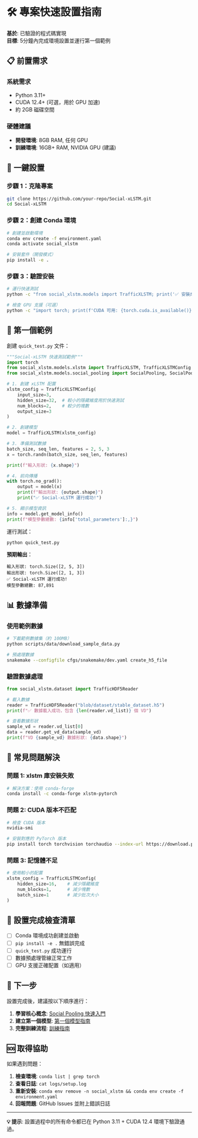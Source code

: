 # 🛠️ 專案快速設置指南

**基於**: 已驗證的程式碼實現  
**目標**: 5分鐘內完成環境設置並運行第一個範例

## 📋 前置需求

### 系統需求
- Python 3.11+
- CUDA 12.4+ (可選，用於 GPU 加速)
- 約 2GB 磁碟空間

### 硬體建議
- **開發環境**: 8GB RAM, 任何 GPU
- **訓練環境**: 16GB+ RAM, NVIDIA GPU (建議)

## 🚀 一鍵設置

### 步驟 1：克隆專案
```bash
git clone https://github.com/your-repo/Social-xLSTM.git
cd Social-xLSTM
```

### 步驟 2：創建 Conda 環境
```bash
# 創建並啟動環境
conda env create -f environment.yaml
conda activate social_xlstm

# 安裝套件（開發模式）
pip install -e .
```

### 步驟 3：驗證安裝
```bash
# 運行快速測試
python -c "from social_xlstm.models import TrafficXLSTM; print('✅ 安裝成功')"

# 檢查 GPU 支援（可選）
python -c "import torch; print(f'CUDA 可用: {torch.cuda.is_available()}')"
```

## 🎯 第一個範例

創建 `quick_test.py` 文件：

```python
"""Social-xLSTM 快速測試範例"""
import torch
from social_xlstm.models.xlstm import TrafficXLSTM, TrafficXLSTMConfig
from social_xlstm.models.social_pooling import SocialPooling, SocialPoolingConfig

# 1. 創建 xLSTM 配置
xlstm_config = TrafficXLSTMConfig(
    input_size=3,
    hidden_size=32,  # 較小的隱藏維度用於快速測試
    num_blocks=2,    # 較少的塊數
    output_size=3
)

# 2. 創建模型
model = TrafficXLSTM(xlstm_config)

# 3. 準備測試數據
batch_size, seq_len, features = 2, 5, 3
x = torch.randn(batch_size, seq_len, features)

print(f"輸入形狀: {x.shape}")

# 4. 前向傳播
with torch.no_grad():
    output = model(x)
    print(f"輸出形狀: {output.shape}")
    print("✅ Social-xLSTM 運行成功!")

# 5. 顯示模型資訊
info = model.get_model_info()
print(f"模型參數總數: {info['total_parameters']:,}")
```

運行測試：
```bash
python quick_test.py
```

**預期輸出**：
```
輸入形狀: torch.Size([2, 5, 3])
輸出形狀: torch.Size([2, 1, 3])
✅ Social-xLSTM 運行成功!
模型參數總數: 87,891
```

## 📊 數據準備

### 使用範例數據
```bash
# 下載範例數據集（約 100MB）
python scripts/data/download_sample_data.py

# 預處理數據
snakemake --configfile cfgs/snakemake/dev.yaml create_h5_file
```

### 驗證數據處理
```python
from social_xlstm.dataset import TrafficHDF5Reader

# 載入數據
reader = TrafficHDF5Reader("blob/dataset/stable_dataset.h5")
print(f"✅ 數據載入成功，包含 {len(reader.vd_list)} 個 VD")

# 查看數據形狀
sample_vd = reader.vd_list[0]
data = reader.get_vd_data(sample_vd)
print(f"VD {sample_vd} 數據形狀: {data.shape}")
```

## 🔧 常見問題解決

### 問題 1: xlstm 庫安裝失敗
```bash
# 解決方案：使用 conda-forge
conda install -c conda-forge xlstm-pytorch
```

### 問題 2: CUDA 版本不匹配
```bash
# 檢查 CUDA 版本
nvidia-smi

# 安裝對應的 PyTorch 版本
pip install torch torchvision torchaudio --index-url https://download.pytorch.org/whl/cu124
```

### 問題 3: 記憶體不足
```python
# 使用較小的配置
xlstm_config = TrafficXLSTMConfig(
    hidden_size=16,    # 減少隱藏維度
    num_blocks=1,      # 減少塊數
    batch_size=1       # 減少批次大小
)
```

## 🎉 設置完成檢查清單

- [ ] Conda 環境成功創建並啟動
- [ ] `pip install -e .` 無錯誤完成
- [ ] `quick_test.py` 成功運行
- [ ] 數據預處理管線正常工作
- [ ] GPU 支援正確配置（如適用）

## 🚀 下一步

設置完成後，建議按以下順序進行：

1. **學習核心概念**: [Social Pooling 快速入門](social-pooling-quickstart.md)
2. **建立第一個模型**: [第一個模型指南](first-model.md)
3. **完整訓練流程**: [訓練指南](../guides/training-guide.md)

## 🆘 取得協助

如果遇到問題：

1. **檢查環境**: `conda list | grep torch`
2. **查看日誌**: `cat logs/setup.log`
3. **重新安裝**: `conda env remove -n social_xlstm && conda env create -f environment.yaml`
4. **回報問題**: GitHub Issues 並附上錯誤日誌

---

**💡 提示**: 設置過程中的所有命令都已在 Python 3.11 + CUDA 12.4 環境下驗證通過。